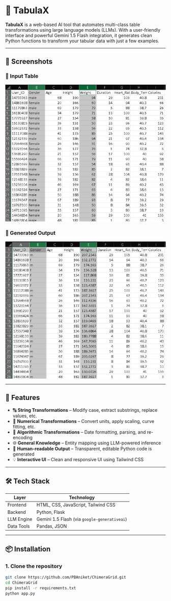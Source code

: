 # 🌟 TabulaX

**TabulaX** is a web-based AI tool that automates multi-class table transformations using large language models (LLMs). With a user-friendly interface and powerful Gemini 1.5 Flash integration, it generates clean Python functions to transform your tabular data with just a few examples.

---


## 📸 Screenshots

### 🔹 Input Table
![Input Table](Screenshot%202025-07-14%20112516.png)


### 🔹 Generated Output
![Output Function](Screenshot%202025-07-14%20112551.png)

---

## 🚀 Features

- 🔠 **String Transformations** – Modify case, extract substrings, replace values, etc.
- 🔢 **Numerical Transformations** – Convert units, apply scaling, curve fitting, etc.
- 📅 **Algorithmic Transformations** – Date formatting, parsing, and re-encoding
- 🌐 **General Knowledge** – Entity mapping using LLM-powered inference
- 🧾 **Human-readable Output** – Transparent, editable Python code is generated
- 💡 **Interactive UI** – Clean and responsive UI using Tailwind CSS

---

## 🛠 Tech Stack

| Layer        | Technology                         |
|--------------|------------------------------------|
| Frontend     | HTML, CSS, JavaScript, Tailwind CSS|
| Backend      | Python, Flask                      |
| LLM Engine   | Gemini 1.5 Flash (via `google-generativeai`) |
| Data Tools   | Pandas, JSON                       |

---

## 📦 Installation

### 1. Clone the repository

```bash
git clone https://github.com/PBAniket/ChimeraGrid.git
cd ChimeraGrid
pip install -r requirements.txt
python app.py
